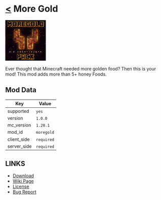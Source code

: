 # [<](../README.md) More Gold

![alt](icon.png)

Ever thought that Minecraft needed more golden food? Then this is your mod! This mod adds more than 5+ honey Foods.

## Mod Data

| Key         | Value     |
|-------------|-----------|
| supported   | `yes`     |
| version     | `1.0.0`   |
| mc_version  | `1.20.1`  |
| mod_id      | `moregold`|
| client_side | `required`|
| server_side | `required`|

## LINKS
- [Download](DOWNLOAD)
- [Wiki Page](https://github.com/legopitstop/Fabric/wiki/More_Gold)
- [License](https://legopitstop.weebly.com/license.html)
- [Bug Report](https://github.com/legopitstop/Fabric/issues)